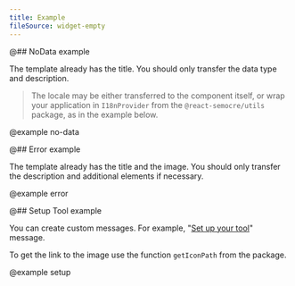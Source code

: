 ```yaml
---
title: Example
fileSource: widget-empty
---
```


@## NoData example

The template already has the title. You should only transfer the data type and description.

> The locale may be either transferred to the component itself, or wrap your application in `I18nProvider` from the `@react-semocre/utils` package, as in the example below.

@example no-data

@## Error example

The template already has the title and the image. You should only transfer the description and additional elements if necessary.

@example error

@## Setup Tool example

You can create custom messages. For example, "[Set up your tool](/components/widget-empty/#set_up_your_tool)" message.

To get the link to the image use the function `getIconPath` from the package.

@example setup

